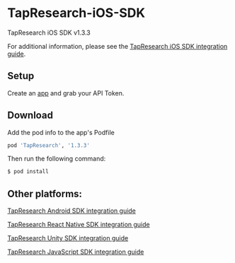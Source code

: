 # TapResearch-iOS-SDK
TapResearch iOS SDK v1.3.3

For additional information, please see the [TapResearch iOS SDK integration guide](https://www.tapresearch.com/docs/ios-integration-guide).

## Setup

Create an [app](/supplier_dashboard/dashboard/apps/new) and grab your API Token.


## Download

Add the pod info to the app's Podfile
 ```ruby
 pod 'TapResearch', '1.3.3'
 ```

 Then run the following command:
 ```bash
 $ pod install
 ```

## Other platforms:

[TapResearch Android SDK integration guide](https://www.tapresearch.com/docs/android-integration-guide)

[TapResearch React Native SDK integration guide](https://www.tapresearch.com/docs/react-native-integration-guide)

[TapResearch Unity SDK integration guide](https://www.tapresearch.com/docs/unity-integration-guide)

[TapResearch JavaScript SDK integration guide](https://www.tapresearch.com/docs/javascript-integration-guide)
